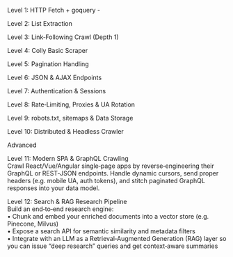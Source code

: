 Level 1: HTTP Fetch + goquery -

Level 2: List Extraction 

Level 3: Link‑Following Crawl (Depth 1)

Level 4: Colly Basic Scraper 

Level 5: Pagination Handling 

Level 6: JSON & AJAX Endpoints 

Level 7: Authentication & Sessions 

Level 8: Rate‑Limiting, Proxies & UA Rotation 

Level 9: robots.txt, sitemaps & Data Storage 

Level 10: Distributed & Headless Crawler 

Advanced

Level 11: Modern SPA & GraphQL Crawling  
Crawl React/Vue/Angular single‑page apps by reverse‑engineering their GraphQL or REST‑JSON endpoints. Handle dynamic cursors, send proper headers (e.g. mobile UA, auth tokens), and stitch paginated GraphQL responses into your data model.

Level 12: Search & RAG Research Pipeline  
Build an end‑to‑end research engine:  
• Chunk and embed your enriched documents into a vector store (e.g. Pinecone, Milvus)  
• Expose a search API for semantic similarity and metadata filters  
• Integrate with an LLM as a Retrieval‑Augmented Generation (RAG) layer so you can issue “deep research” queries and get context‑aware summaries

